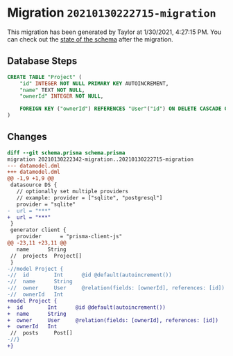 # Migration `20210130222715-migration`

This migration has been generated by Taylor at 1/30/2021, 4:27:15 PM.
You can check out the [state of the schema](./schema.prisma) after the migration.

## Database Steps

```sql
CREATE TABLE "Project" (
    "id" INTEGER NOT NULL PRIMARY KEY AUTOINCREMENT,
    "name" TEXT NOT NULL,
    "ownerId" INTEGER NOT NULL,

    FOREIGN KEY ("ownerId") REFERENCES "User"("id") ON DELETE CASCADE ON UPDATE CASCADE
)
```

## Changes

```diff
diff --git schema.prisma schema.prisma
migration 20210130222342-migration..20210130222715-migration
--- datamodel.dml
+++ datamodel.dml
@@ -1,9 +1,9 @@
 datasource DS {
   // optionally set multiple providers
   // example: provider = ["sqlite", "postgresql"]
   provider = "sqlite"
-  url = "***"
+  url = "***"
 }
 generator client {
   provider      = "prisma-client-js"
@@ -23,11 +23,11 @@
   name      String
 //  projects  Project[]
 }
-//model Project {
-//  id        Int      @id @default(autoincrement())
-//  name      String
-//  owner     User     @relation(fields: [ownerId], references: [id])
-//  ownerId   Int
+model Project {
+  id        Int      @id @default(autoincrement())
+  name      String
+  owner     User     @relation(fields: [ownerId], references: [id])
+  ownerId   Int
 //  posts     Post[]
-//}
+}
```


